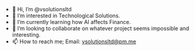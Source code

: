 - 👋 Hi, I’m @vsolutionsltd
- 👀 I’m interested in Technological Solutions.
- 🌱 I’m currently learning how AI affects Finance.
- 💞️ I’m looking to collaborate on whatever project seems impossible and interesting.
- 📫 How to reach me; Email: vsolutionsltd@pm.me

<!---
vsolutionsltd/vsolutionsltd is a ✨ special ✨ repository because its `README.md` (this file) appears on your GitHub profile.
You can click the Preview link to take a look at your changes.
--->
